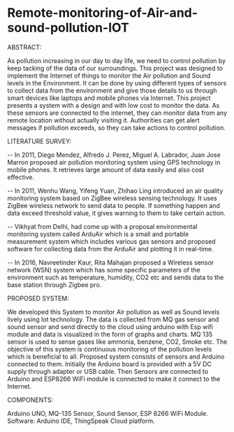 # Remote-monitoring-of-Air-and-sound-pollution-IOT

ABSTRACT:

As pollution increasing in our day to day life, we need to control pollution by keep tacking of the data of our surroundings. This project was designed to implement the Internet of things to monitor the Air pollution and Sound levels in the Environment. It can be done by using different types of sensors to collect data from the environment and give those details to us through smart devices like laptops and mobile phones via Internet. This project presents a system with a design and with low cost to monitor the data. As these sensors are connected to the internet, they can monitor data from any remote location without actually visiting it. Authorities can get alert messages if pollution exceeds, so they can take actions to control pollution.

LITERATURE SURVEY:

-- In 2011, Diego Mendez, Alfredo J. Perez, Miguel A. Labrador, Juan Jose Marron proposed air pollution monitoring system using GPS technology in mobile phones. It retrieves large amount of data easily and also cost effective.

-- In 2011, Wenhu Wang, Yifeng Yuan, Zhihao Ling introduced an air quality monitoring system based on ZigBee wireless sensing technology. It uses ZigBee wireless network to send data to people. If something happen and data exceed threshold value, it gives warning to them to take certain action.

-- Vikhyat from Delhi, had come up with a proposal environmental monitoring system called ArduAir which is a small and portable measurement system which includes various gas sensors and proposed software for collecting data from the ArduAir and plotting it in real-time.

-- In 2016, Navreetinder Kaur, Rita Mahajan proposed a Wireless sensor network (WSN) system which has some specific parameters of the environment such as temperature, humidity, CO2 etc and sends data to the base station through Zigbee pro.

PROPOSED SYSTEM:

We developed this System to monitor Air pollution as well as Sound levels lively using Iot technology. The data is collected from MQ gas sensor and sound sensor and send directly to the cloud using arduino with Esp wifi module and data is visualized in the form of graphs and charts. MQ 135 sensor is used to sense gases like ammonia, benzene, CO2, Smoke etc. The objective of this system is continuous monitoring of the pollution levels which is beneficial to all.
Proposed system consists of sensors and Arduino connected to them. Initially the Arduino board is provided with a 5V DC supply through adapter or USB cable. Then Sensors are connected to Arduino and ESP8266 WiFi module is connected to make it connect to the Internet.

COMPONENTS:

Arduino UNO, MQ-135 Sensor, Sound Sensor, ESP 8266 WiFi Module.
Software: 
Arduino IDE, ThingSpeak Cloud platform.
